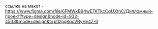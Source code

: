 ссылка на макет - https://www.figma.com/file/6FMWkB94wE7KTkcCgUXtnC/Дипломный-проект?type=design&node-id=932-4503&mode=design&t=ptIzpgKqoVRyHy4Z-0